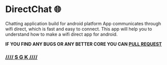 # DirectChat :globe_with_meridians:
Chatting application build for android platform
App communicates through wifi direct, which is fast and easy to connect.
This app will help you to understand how to make a wifi direct app for android.

**IF YOU FIND ANY BUGS OR ANY BETTER CORE YOU CAN [PULL REQUEST](https://github.com/0xpulsar/DirectChat/pulls)**
### [//// S G K ////](http://sgkcreations.blogspot.in)
